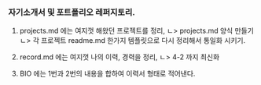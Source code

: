 ### 자기소개서 및 포트폴리오 레퍼지토리.

1. projects.md 에는 여지껏 해왔던 프로젝트를 정리,
   ㄴ> projects.md 양식 만들기
   ㄴ> 각 프로젝트 readme.md 한가지 템플릿으로 다시 정리해서 통일화 시키기.
   
3. record.md 에는 여지껏 나의 이력, 경력을 정리,
   ㄴ> 4-2 까지 최신화
   
5. BIO 에는 1번과 2번의 내용을 합하여 이력서 형태로 적어낸다.
